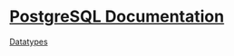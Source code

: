 # [PostgreSQL Documentation](https://www.postgresql.org/docs/current/)
[Datatypes](https://www.postgresql.org/docs/current/datatype.html)



